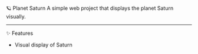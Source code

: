 🪐 Planet Saturn
A simple web project that displays the planet Saturn visually.

---

✨ Features
- Visual display of Saturn
